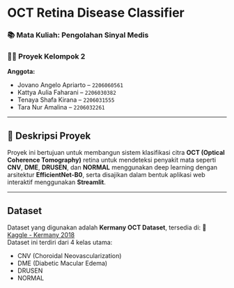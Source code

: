 #  OCT Retina Disease Classifier

### 📚 Mata Kuliah: Pengolahan Sinyal Medis  
### 👨‍💻 Proyek Kelompok 2  
**Anggota:**
- Jovano Angelo Apriarto – `2206060561`
- Kattya Aulia Faharani – `2206030382`
- Tenaya Shafa Kirana – `2206031555`
- Tara Nur Amalina – `2206032261`

---

## 📝 Deskripsi Proyek

Proyek ini bertujuan untuk membangun sistem klasifikasi citra **OCT (Optical Coherence Tomography)** retina untuk mendeteksi penyakit mata seperti **CNV**, **DME**, **DRUSEN**, dan **NORMAL** menggunakan deep learning dengan arsitektur **EfficientNet-B0**, serta disajikan dalam bentuk aplikasi web interaktif menggunakan **Streamlit**.

---

## Dataset
Dataset yang digunakan adalah **Kermany OCT Dataset**, tersedia di:
🔗 [Kaggle - Kermany 2018](https://www.kaggle.com/datasets/paultimothymooney/kermany2018)  
Dataset ini terdiri dari 4 kelas utama:
- CNV (Choroidal Neovascularization)
- DME (Diabetic Macular Edema)
- DRUSEN
- NORMAL
